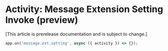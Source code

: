 # Activity: Message Extension Setting Invoke (preview)

[This article is prerelease documentation and is subject to change.]

```typescript
app.on('message.ext.setting', async ({ activity }) => {});
```